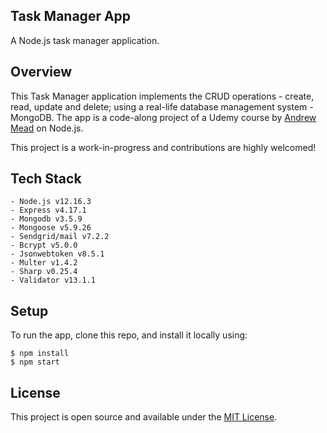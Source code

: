 ## Task Manager App

A Node.js task manager application.

## Overview

This Task Manager application implements the CRUD operations - create, read, update and delete; using a real-life database management system - MongoDB.
The app is a code-along project of a Udemy course by [Andrew Mead](https://gist.github.com/andrewjmead) on Node.js.

This project is a work-in-progress and contributions are highly welcomed!

## Tech Stack

    - Node.js v12.16.3
    - Express v4.17.1
    - Mongodb v3.5.9
    - Mongoose v5.9.26
    - Sendgrid/mail v7.2.2
    - Bcrypt v5.0.0
    - Jsonwebtoken v8.5.1
    - Multer v1.4.2
    - Sharp v0.25.4
    - Validator v13.1.1

## Setup

To run the app, clone this repo, and install it locally using:

```
$ npm install
$ npm start

```

## License

This project is open source and available under the [MIT License](LICENSE.md).
